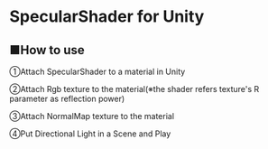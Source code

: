 # SpecularShader for Unity

## ■How to use
①Attach SpecularShader to a material in Unity

②Attach Rgb texture to the material(※the shader refers texture's R parameter as reflection power)

③Attach NormalMap texture to the material

④Put Directional Light in a Scene and Play

